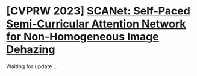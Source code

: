 # [CVPRW 2023] [SCANet: Self-Paced Semi-Curricular Attention Network for Non-Homogeneous Image Dehazing](http://arxiv.org/abs/2304.08444)

Waiting for update ...
